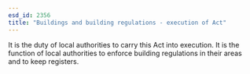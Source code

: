 ```yaml
---
esd_id: 2356
title: "Buildings and building regulations - execution of Act"
---
```


It is the duty of local authorities to carry this Act into execution.  It is the function of local authorities to enforce building regulations in their areas and to keep registers.

